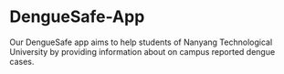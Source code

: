 # DengueSafe-App
Our DengueSafe app aims to help students of Nanyang Technological University by providing information about on campus reported dengue cases.
